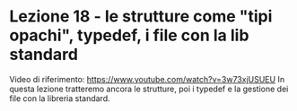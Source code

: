 # Lezione 18 - le strutture come "tipi opachi", typedef, i file con la lib standard
Video di riferimento: https://www.youtube.com/watch?v=3w73xjUSUEU
In questa lezione tratteremo ancora le strutture, poi i typedef e la gestione dei file con la libreria standard.
